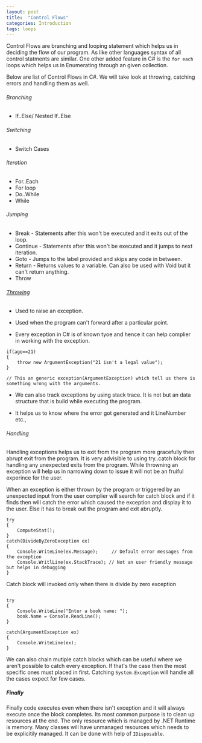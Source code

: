```yaml
---
layout: post
title:  "Control Flows"
categories: Introduction
tags: loops
---
```


Control Flows are branching and looping statement which helps us in deciding the flow of our program. As like other languages syntax of 
all control statments are similar. One other added feature in C# is the `for each` loops which helps us in Enumerating through an given collection.

Below are list of Control Flows in C#. We will take look at throwing, catching errors and handling them as well.

###### Branching

- If..Else/ Nested If..Else

###### Switching

- Switch Cases

###### Iteration

- For..Each
- For loop
- Do..While
- While

###### Jumping

- Break    - Statements after this won't be executed and it exits out of the loop.
- Continue - Statements after this won't be executed and it jumps to next iteration.
- Goto     - Jumps to the label provided and skips any code in between. 
- Return   - Returns values to a variable. Can also be used with Void but it can't return anything.
- Throw     

###### [Throwing](https://docs.microsoft.com/en-us/dotnet/csharp/programming-guide/exceptions/exception-handling)

- Used to raise an exception.

- Used when the program can't forward after a particular point.

- Every exception in C# is of known tyoe and hence it can help complier in working with the exception.

```
if(age==21)
{
    throw new ArgumentException("21 isn't a legal value");
}

// This an generic exception(ArgumentException) which tell us there is something wrong with the arguments.
```

- We can also track exceptions by using stack trace. It is not but an data structure that is build while executing the
    program.

- It helps us to know where the error got generated and it LineNumber etc.,

###### Handling

Handling exceptions helps us to exit from the program more gracefully then abrupt exit from the program. It is very advisible to using try..catch block
for handling any unexpected exits from the program. While throwning an exception will help us in narrowing down to issue it will not be an
fruiful experince for the user. 

When an exception is either thrown by the program or triggered by an unexpected input from the user complier will search for catch block and if it finds
then will catch the error which caused the exception and display it to the user. Else it has to break out the program and exit abruptly.

```
try
{
    ComputeStat();
}
catch(DivideByZeroException ex)
{
    Console.WriteLine(ex.Message);     // Default error messages from the exception
    Console.WritlLine(ex.StackTrace); // Not an user friendly message but helps in debugging
}
```
Catch block will invoked only when there is divide by zero exception

```

try
{
    Console.WriteLine("Enter a book name: ");
    book.Name = Console.ReadLine();
}

catch(ArgumentException ex)
{
    Console.WriteLine(ex);
}

```
We can also chain mutiple catch blocks which can be useful where we aren't possible to catch every exception. If that's the case then the most specific
ones must placed in first.  Catching `System.Exception` will handle all the cases expect for few cases. 

##### Finally

Finally code executes even when there isn't exception and it will always execute once the block completes. Its most common purpose is to clean up resources at the end. 
The only resource which is managed by .NET Runtime is memory. Many classes will have unmanaged resources which needs to be explicitily managed. It can be done with 
help of `IDisposable`. 
